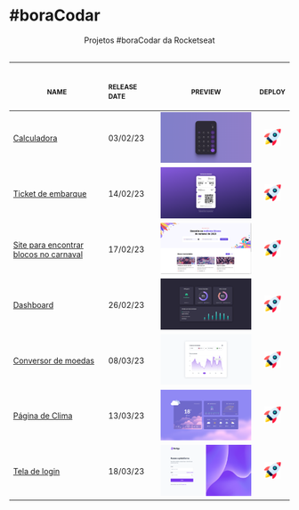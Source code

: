 # #boraCodar

<p align="center">
    Projetos #boraCodar da Rocketseat <br>
    <br><table>
    <thead>
        <tr>
            <th align="center">
                <img width="200" height="1"> 
                <p> 
                    <small>
                        NAME
                    </small>
                </p>
            </th>
            <th align="left">
                <img width="100" height="1">
                <p align="left"> 
                    <small>
                    RELEASE DATE
                    </small>
                </p>
            </th>
            <th align="center">
                <img width="300" height="1">
                <p align="center"> 
                    <small>
                    PREVIEW
                    </small>
                </p>
            </th>
            <th align="center">
                <img width="50" height="1">
                <p align="center"> 
                    <small>
                    DEPLOY
                    </small>
                </p>
            </th>
        </tr>
    </thead>
    <tbody>
        <tr>
            <td><a href="../05">Calculadora</a></td>
            <td>03/02/23</td>
            <td align="center" ><a href="../05"><img width="300px" src="./previews/05.jpg" /></a></td>
            <td align="center"><a href="https://iantavares1.github.io/boracodar/05/"><img width="30px" src="./rocket.jpg"/></a></td>
        </tr>
        <tr>
            <td><a href="../06">Ticket de embarque</a></td>
            <td>14/02/23</td>
            <td align="center" ><a href="../06"><img width="300px" src="./previews/06.jpg" /></a></td>
            <td align="center"><a href="https://iantavares1.github.io/boracodar/06"><img width="30px" src="./rocket.jpg"/></a></td>
        </tr>
        <tr>
            <td><a href="../07">Site para encontrar blocos no carnaval</a></td>
            <td>17/02/23</td>
            <td align="center" ><a href="../07"><img width="300px" src="./previews/07.jpg" /></a></td>
            <td align="center"><a href="https://iantavares1.github.io/boracodar/07"><img width="30px" src="./rocket.jpg"/></a></td>
        </tr>
        <tr>
            <td><a href="../08">Dashboard</a></td>
            <td>26/02/23</td>
            <td align="center" ><a href="../08"><img width="300px" src="./previews/08.jpg" /></a></td>
            <td align="center"><a href="https://iantavares1.github.io/boracodar/08"><img width="30px" src="./rocket.jpg"/></a></td>
        </tr>
        <tr>
            <td><a href="../09">Conversor de moedas</a></td>
            <td>08/03/23</td>
            <td align="center" ><a href="../09"><img width="300px" src="./previews/09.jpg" /></a></td>
            <td align="center"><a href="https://iantavares1.github.io/boracodar/09"><img width="30px" src="./rocket.jpg"/></a></td>
        </tr>
        <tr>
            <td><a href="../10">Página de Clima</a></td>
            <td>13/03/23</td>
            <td align="center" ><a href="../10"><img width="300px" src="./previews/10.jpg" /></a></td>
            <td align="center"><a href="https://iantavares1.github.io/boracodar/10"><img width="30px" src="./rocket.jpg"/></a></td>
        </tr>
        <tr>
            <td><a href="../11">Tela de login</a></td>
            <td>18/03/23</td>
            <td align="center" ><a href="../11"><img width="300px" src="./previews/11.jpg" /></a></td>
            <td align="center"><a href="https://iantavares1.github.io/boracodar/11"><img width="30px" src="./rocket.jpg"/></a></td>
        </tr>
    </tbody>
</table></p>
